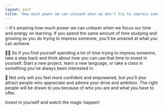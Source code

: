 ```yaml
---
layout: post
title: "How much power we can unleash when we don't try to impress someone👨‍🎓"
---
```


💡 It's amazing how much power we can unleash when we focus our time and energy on learning. If you spend the same amount of time studying and growing as you do trying to impress someone, you'll be amazed at what you can achieve.

💪🏼 So if you find yourself spending a lot of time trying to impress someone, take a step back and think about how you can use that time to invest in yourself. Start a new project, learn a new language, or take a class in something you've always been interested in.

🌟 Not only will you feel more confident and empowered, but you'll also attract people who appreciate and admire your drive and ambition. The right people will be drawn to you because of who you are and what you have to offer.

Invest in yourself and watch the magic happen!